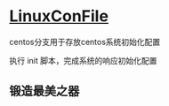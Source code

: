 ﻿# [LinuxConFile](https://github.com/Qitas/LinuxConFile)

centos分支用于存放centos系统初始化配置

执行 init 脚本，完成系统的响应初始化配置

## 锻造最美之器